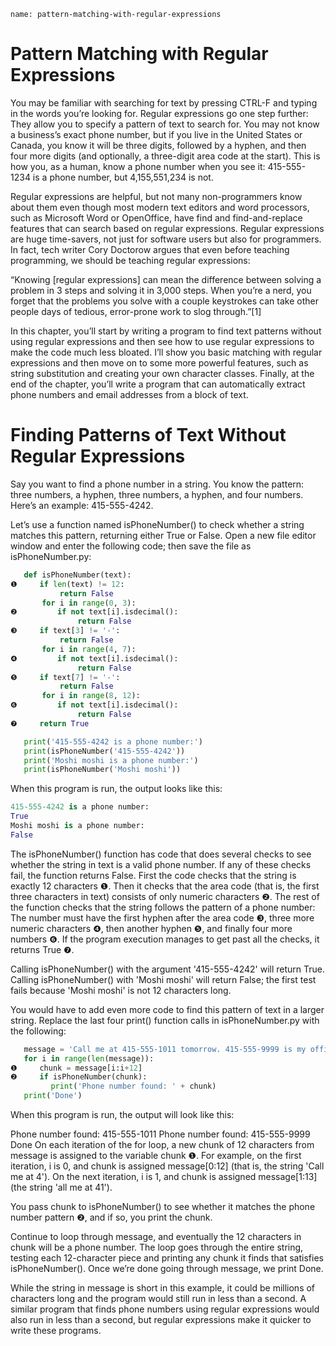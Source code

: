 ```ngMeta
name: pattern-matching-with-regular-expressions
```

# Pattern Matching with Regular Expressions
You may be familiar with searching for text by pressing CTRL-F and typing in the words you’re looking for. Regular expressions go one step further: They allow you to specify a pattern of text to search for. You may not know a business’s exact phone number, but if you live in the United States or Canada, you know it will be three digits, followed by a hyphen, and then four more digits (and optionally, a three-digit area code at the start). This is how you, as a human, know a phone number when you see it: 415-555-1234 is a phone number, but 4,155,551,234 is not.

Regular expressions are helpful, but not many non-programmers know about them even though most modern text editors and word processors, such as Microsoft Word or OpenOffice, have find and find-and-replace features that can search based on regular expressions. Regular expressions are huge time-savers, not just for software users but also for programmers. In fact, tech writer Cory Doctorow argues that even before teaching programming, we should be teaching regular expressions:

“Knowing [regular expressions] can mean the difference between solving a problem in 3 steps and solving it in 3,000 steps. When you’re a nerd, you forget that the problems you solve with a couple keystrokes can take other people days of tedious, error-prone work to slog through.”[1]

In this chapter, you’ll start by writing a program to find text patterns without using regular expressions and then see how to use regular expressions to make the code much less bloated. I’ll show you basic matching with regular expressions and then move on to some more powerful features, such as string substitution and creating your own character classes. Finally, at the end of the chapter, you’ll write a program that can automatically extract phone numbers and email addresses from a block of text.

# Finding Patterns of Text Without Regular Expressions
Say you want to find a phone number in a string. You know the pattern: three numbers, a hyphen, three numbers, a hyphen, and four numbers. Here’s an example: 415-555-4242.

Let’s use a function named isPhoneNumber() to check whether a string matches this pattern, returning either True or False. Open a new file editor window and enter the following code; then save the file as isPhoneNumber.py:

```python
   def isPhoneNumber(text):
❶     if len(text) != 12:
           return False
       for i in range(0, 3):
❷         if not text[i].isdecimal():
               return False
❸     if text[3] != '-':
           return False
       for i in range(4, 7):
❹         if not text[i].isdecimal():
               return False
❺     if text[7] != '-':
           return False
       for i in range(8, 12):
❻         if not text[i].isdecimal():
               return False
❼     return True

   print('415-555-4242 is a phone number:')
   print(isPhoneNumber('415-555-4242'))
   print('Moshi moshi is a phone number:')
   print(isPhoneNumber('Moshi moshi'))
```
When this program is run, the output looks like this:

```python
415-555-4242 is a phone number:
True
Moshi moshi is a phone number:
False
```
The isPhoneNumber() function has code that does several checks to see whether the string in text is a valid phone number. If any of these checks fail, the function returns False. First the code checks that the string is exactly 12 characters ❶. Then it checks that the area code (that is, the first three characters in text) consists of only numeric characters ❷. The rest of the function checks that the string follows the pattern of a phone number: The number must have the first hyphen after the area code ❸, three more numeric characters ❹, then another hyphen ❺, and finally four more numbers ❻. If the program execution manages to get past all the checks, it returns True ❼.

Calling isPhoneNumber() with the argument '415-555-4242' will return True. Calling isPhoneNumber() with 'Moshi moshi' will return False; the first test fails because 'Moshi moshi' is not 12 characters long.

You would have to add even more code to find this pattern of text in a larger string. Replace the last four print() function calls in isPhoneNumber.py with the following:

```python
   message = 'Call me at 415-555-1011 tomorrow. 415-555-9999 is my office.'
   for i in range(len(message)):
❶     chunk = message[i:i+12]
❷     if isPhoneNumber(chunk):
         print('Phone number found: ' + chunk)
   print('Done')
```
When this program is run, the output will look like this:


Phone number found: 415-555-1011
Phone number found: 415-555-9999
Done
On each iteration of the for loop, a new chunk of 12 characters from message is assigned to the variable chunk ❶. For example, on the first iteration, i is 0, and chunk is assigned message[0:12] (that is, the string 'Call me at 4'). On the next iteration, i is 1, and chunk is assigned message[1:13] (the string 'all me at 41').

You pass chunk to isPhoneNumber() to see whether it matches the phone number pattern ❷, and if so, you print the chunk.

Continue to loop through message, and eventually the 12 characters in chunk will be a phone number. The loop goes through the entire string, testing each 12-character piece and printing any chunk it finds that satisfies isPhoneNumber(). Once we’re done going through message, we print Done.

While the string in message is short in this example, it could be millions of characters long and the program would still run in less than a second. A similar program that finds phone numbers using regular expressions would also run in less than a second, but regular expressions make it quicker to write these programs.

